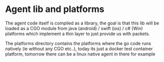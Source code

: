 # Agent lib and platforms

The agent code itself is compiled as a library, the goal is that this lib 
will be loaded as a CGO module from java (android) / swift (ios) / c# (Win)
platforms which implement a thin layer to just provide us with packets.

The platforms directory contains the platforms where the go code runs natively
(ie without any CGO etc..), today its just a docker test container platform,
tomorrow there can be a linux native agent in there for example
